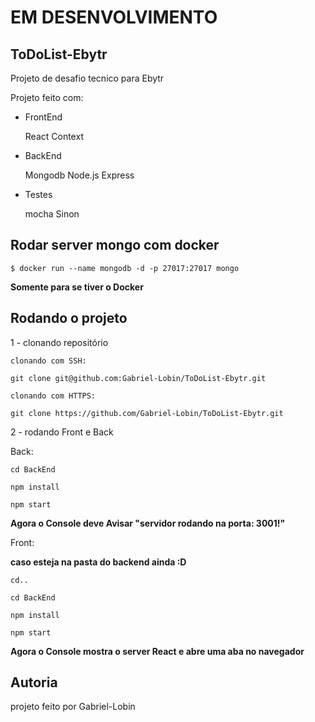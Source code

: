 # EM DESENVOLVIMENTO 



## ToDoList-Ebytr



Projeto de desafio tecnico para Ebytr



Projeto feito com:


  * FrontEnd

    React
    Context

  * BackEnd

    Mongodb
    Node.js
    Express

  * Testes

    mocha
    Sinon



## Rodar server mongo com docker



```
$ docker run --name mongodb -d -p 27017:27017 mongo
```
**Somente para se tiver o Docker**

## Rodando o projeto



1 - clonando repositório



    clonando com SSH:    
```
git clone git@github.com:Gabriel-Lobin/ToDoList-Ebytr.git
```

    clonando com HTTPS:
```    
git clone https://github.com/Gabriel-Lobin/ToDoList-Ebytr.git
```


2 - rodando Front e Back



Back:
  
  
```
cd BackEnd
```
 
```
npm install
```
    
```
npm start
```
    
**Agora o Console deve Avisar "servidor rodando na porta: 3001!"**


Front:


**caso esteja na pasta do backend ainda :D**
 ```
 cd..
 ```
    

```
cd BackEnd
```
 
```
npm install
```
    
```
npm start
```
**Agora o Console mostra o server React e abre uma aba no navegador**

## Autoria

projeto feito por Gabriel-Lobin
